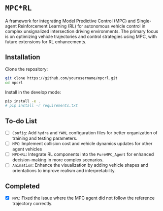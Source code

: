 # `MPC*RL`

A framework for integrating Model Predictive Control (MPC) and Single-agent Reinforcement Learning (RL) for autonomous vehicle control in complex unsignalized intersection driving environments. The primary focus is on optimizing vehicle trajectories and control strategies using MPC, with future extensions for RL enhancements.

## Installation

Clone the repository:

```bash
git clone https://github.com/yourusername/mpcrl.git
cd mpcrl
```

Install in the develop mode:

```bash
pip install -e .
# pip install -r requirements.txt
```


## To-do List

- [ ] `Config`: Add `hydra` and `YAML` configuration files for better organization of training and testing parameters.
- [ ] `MPC`:  Implement collision cost and vehicle dynamics updates for other agent vehicles
- [ ] `MPC+RL`: Integrate RL components into the `PureMPC_Agent` for enhanced decision-making in more complex scenarios.
- [ ] `Animation`:  Enhance the visualization by adding vehicle shapes and orientations to improve realism and interpretability.

## Completed

- [x] `MPC`:   Fixed the issue where the MPC agent did not follow the reference trajectory correctly.